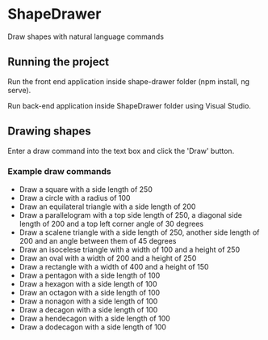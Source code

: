 # ShapeDrawer
Draw shapes with natural language commands

## Running the project

Run the front end application inside shape-drawer folder (npm install, ng serve).

Run back-end application inside ShapeDrawer folder using Visual Studio.

## Drawing shapes

Enter a draw command into the text box and click the 'Draw' button.

### Example draw commands

* Draw a square with a side length of 250
* Draw a circle with a radius of 100
* Draw an equilateral triangle with a side length of 200
* Draw a parallelogram with a top side length of 250, a diagonal side length of 200 and a top left corner angle of 30 degrees
* Draw a scalene triangle with a side length of 250, another side length of 200 and an angle between them of 45 degrees
* Draw an isocelese triangle with a width of 100 and a height of 250
* Draw an oval with a width of 200 and a height of 250
* Draw a rectangle with a width of 400 and a height of 150
* Draw a pentagon with a side length of 100
* Draw a hexagon with a side length of 100
* Draw an octagon with a side length of 100
* Draw a nonagon with a side length of 100
* Draw a decagon with a side length of 100
* Draw a hendecagon with a side length of 100
* Draw a dodecagon with a side length of 100
